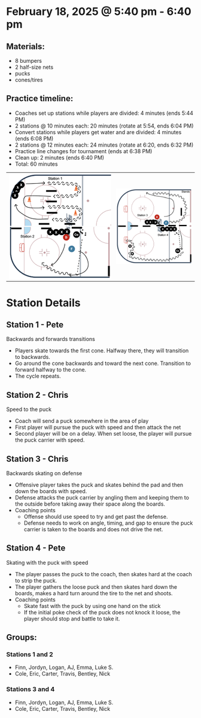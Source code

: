 # February 18, 2025 @ 5:40 pm - 6:40 pm

## Materials:
- 8 bumpers
- 2 half-size nets
- pucks
- cones/tires

## Practice timeline:
- Coaches set up stations while players are divided: 4 minutes (ends 5:44 PM)
- 2 stations @ 10 minutes each: 20 minutes (rotate at 5:54, ends 6:04 PM)
- Convert stations while players get water and are divided: 4 minutes (ends 6:08 PM)
- 2 stations @ 12 minutes each: 24 minutes (rotate at 6:20, ends 6:32 PM)
- Practice line changes for tournament (ends at 6:38 PM)
- Clean up: 2 minutes (ends 6:40 PM)
- Total: 60 minutes

|     |  |
| --- | --- |
| <img src="https://github.com/salter14/hockey/blob/main/drill_diagrams/Practice_layout_20250218_pt1-1.png" alt="alt" width="400px"> <img src="https://github.com/salter14/hockey/blob/main/drill_diagrams/Practice_layout_20250218_pt1-2.png" alt="alt" width="400px"> |  <img src="https://github.com/salter14/hockey/blob/main/drill_diagrams/Practice_layout_20250218_pt2.png" alt="alt" width="600px">  |


# Station Details

## Station 1 - Pete
Backwards and forwards transitions
- Players skate towards the first cone. Halfway there, they will transition to backwards.
- Go around the cone backwards and toward the next cone. Transition to forward halfway to the cone.
- The cycle repeats.

## Station 2 - Chris
Speed to the puck
- Coach will send a puck somewhere in the area of play
- First player will pursue the puck with speed and then attack the net
- Second player will be on a delay. When set loose, the player will pursue the puck carrier with speed.

## Station 3 - Chris
Backwards skating on defense
- Offensive player takes the puck and skates behind the pad and then down the boards with speed.
- Defense attacks the puck carrier by angling them and keeping them to the outside before taking away their space along the boards.
- Coaching points
    - Offense should use speed to try and get past the defense.
    - Defense needs to work on angle, timing, and gap to ensure the puck carrier is taken to the boards and does not drive the net.

## Station 4 - Pete
Skating with the puck with speed
- The player passes the puck to the coach, then skates hard at the coach to strip the puck.
- The player gathers the loose puck and then skates hard down the boards, makes a hard turn around the tire to the net and shoots.
- Coaching points
  - Skate fast with the puck by using one hand on the stick
  - If the initial poke check of the puck does not knock it loose, the player should stop and battle to take it.

## Groups:
### Stations 1 and 2
- Finn, Jordyn, Logan, AJ, Emma, Luke S.
- Cole, Eric, Carter, Travis, Bentley, Nick

### Stations 3 and 4
- Finn, Jordyn, Logan, AJ, Emma, Luke S.
- Cole, Eric, Carter, Travis, Bentley, Nick

